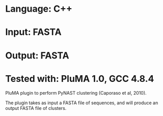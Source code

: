 # Language: C++
# Input: FASTA
# Output: FASTA
# Tested with: PluMA 1.0, GCC 4.8.4

PluMA plugin to perform PyNAST clustering (Caporaso et al, 2010).

The plugin takes as input a FASTA file of sequences, and will produce an output FASTA
file of clusters.
